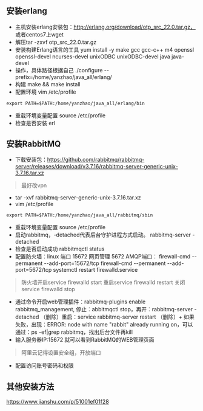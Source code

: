 # 
## 安装erlang
+ 主机安装erlang安装包：http://erlang.org/download/otp_src_22.0.tar.gz，
或者centos7上wget
+ 解压tar -zxvf otp_src_22.0.tar.gz
+ 安装构建Erlang语言的工具
yum install -y make gcc gcc-c++ m4 openssl openssl-devel ncurses-devel unixODBC unixODBC-devel java java-devel
+ 操作，具体路径根据自己
./configure --prefix=/home/yanzhao/java_all/erlang/
+ 构建
make && make install
+ 配置环境
vim /etc/profile
```
export PATH=$PATH:/home/yanzhao/java_all/erlang/bin
```
+ 重载环境变量配置
source /etc/profile
+ 检查是否安装
erl
## 安装RabbitMQ
+ 下载安装包：https://github.com/rabbitmq/rabbitmq-server/releases/download/v3.7.16/rabbitmq-server-generic-unix-3.7.16.tar.xz
> 最好改vpn
+ tar -xvf rabbitmq-server-generic-unix-3.7.16.tar.xz
+ vim /etc/profile
```
export PATH=$PATH:/home/yanzhao/java_all/rabbitmq/sbin
```
+ 重载环境变量配置
source /etc/profile
+ 启动rabbitmq，-detached代表后台守护进程方式启动。
rabbitmq-server -detached
+ 检查是否启动成功
rabbitmqctl status
+ 配置防火墙：linux 端口 15672 网页管理 5672 AMQP端口：
firewall-cmd --permanent --add-port=15672/tcp
firewall-cmd --permanent --add-port=5672/tcp
systemctl restart firewalld.service
> 防火墙开启service firewalld start
> 重启service firewalld restart
> 关闭service firewalld stop
+ 通过命令开启web管理插件：rabbitmq-plugins enable rabbitmq_management,
停止：abbitmqctl stop，再开：rabbitmq-server -detached
（删除）重启：service rabbitmq-server restart
（删除）+ 如果失败，出现：ERROR: node with name "rabbit" already running on，可以通过：ps -ef|grep rabbitmq，找出后台文件再kill
+ 输入服务器IP:15672 就可以看到RabbitMQ的WEB管理页面
> 阿里云记得设置安全组，开放端口
+ 配置访问账号密码和权限
## 其他安装方法
https://www.jianshu.com/p/51001ef01f28
